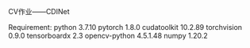 CV作业——CDINet

Requirement:
    python 3.7.10
    pytorch 1.8.0
    cudatoolkit 10.2.89
    torchvision 0.9.0
    tensorboardx 2.3
    opencv-python 4.5.1.48
    numpy 1.20.2
